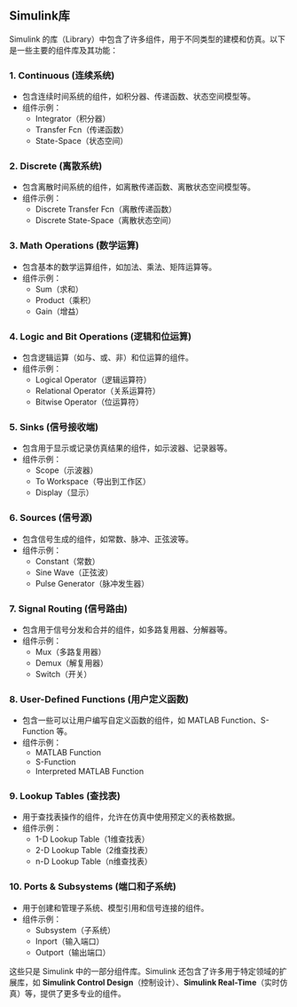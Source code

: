 ## Simulink库
Simulink 的库（Library）中包含了许多组件，用于不同类型的建模和仿真。以下是一些主要的组件库及其功能：

### 1. **Continuous (连续系统)**
   - 包含连续时间系统的组件，如积分器、传递函数、状态空间模型等。
   - 组件示例：
     - Integrator（积分器）
     - Transfer Fcn（传递函数）
     - State-Space（状态空间）

### 2. **Discrete (离散系统)**
   - 包含离散时间系统的组件，如离散传递函数、离散状态空间模型等。
   - 组件示例：
     - Discrete Transfer Fcn（离散传递函数）
     - Discrete State-Space（离散状态空间）

### 3. **Math Operations (数学运算)**
   - 包含基本的数学运算组件，如加法、乘法、矩阵运算等。
   - 组件示例：
     - Sum（求和）
     - Product（乘积）
     - Gain（增益）

### 4. **Logic and Bit Operations (逻辑和位运算)**
   - 包含逻辑运算（如与、或、非）和位运算的组件。
   - 组件示例：
     - Logical Operator（逻辑运算符）
     - Relational Operator（关系运算符）
     - Bitwise Operator（位运算符）

### 5. **Sinks (信号接收端)**
   - 包含用于显示或记录仿真结果的组件，如示波器、记录器等。
   - 组件示例：
     - Scope（示波器）
     - To Workspace（导出到工作区）
     - Display（显示）

### 6. **Sources (信号源)**
   - 包含信号生成的组件，如常数、脉冲、正弦波等。
   - 组件示例：
     - Constant（常数）
     - Sine Wave（正弦波）
     - Pulse Generator（脉冲发生器）

### 7. **Signal Routing (信号路由)**
   - 包含用于信号分发和合并的组件，如多路复用器、分解器等。
   - 组件示例：
     - Mux（多路复用器）
     - Demux（解复用器）
     - Switch（开关）

### 8. **User-Defined Functions (用户定义函数)**
   - 包含一些可以让用户编写自定义函数的组件，如 MATLAB Function、S-Function 等。
   - 组件示例：
     - MATLAB Function
     - S-Function
     - Interpreted MATLAB Function

### 9. **Lookup Tables (查找表)**
   - 用于查找表操作的组件，允许在仿真中使用预定义的表格数据。
   - 组件示例：
     - 1-D Lookup Table（1维查找表）
     - 2-D Lookup Table（2维查找表）
     - n-D Lookup Table（n维查找表）

### 10. **Ports & Subsystems (端口和子系统)**
   - 用于创建和管理子系统、模型引用和信号连接的组件。
   - 组件示例：
     - Subsystem（子系统）
     - Inport（输入端口）
     - Outport（输出端口）

这些只是 Simulink 中的一部分组件库。Simulink 还包含了许多用于特定领域的扩展库，如 **Simulink Control Design**（控制设计）、**Simulink Real-Time**（实时仿真）等，提供了更多专业的组件。